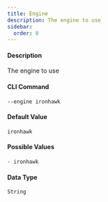 ```yaml
---
title: Engine
description: The engine to use
sidebar:
  order: 8
---
```


<!-- This file is automatically generated. Any modifications made directly to this file
  may be overwritten. For more details on how this file is generated and how to use
  the related commands, refer to the documentation available in the `internal/cmd/cmd_*.go` files.
-->

#### Description

The engine to use

#### CLI Command

```
--engine ironhawk
```


#### Default Value
```
ironhawk
```



#### Possible Values
```
- ironhawk

```


#### Data Type
```
String
```
